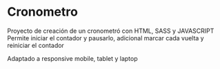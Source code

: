 # Cronometro 

Proyecto de creación de un cronometró con HTML, SASS y JAVASCRIPT
Permite iniciar el contador y pausarlo, adicional marcar cada vuelta y reiniciar el contador

Adaptado a responsive mobile, tablet y laptop



